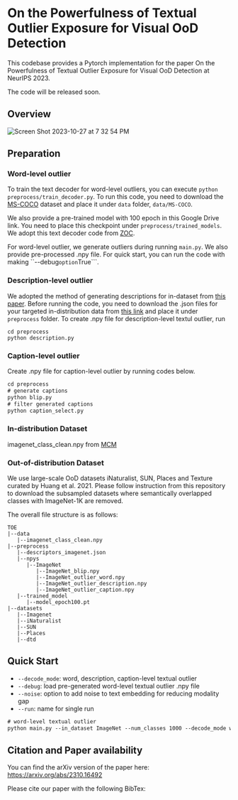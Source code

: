 # On the Powerfulness of Textual Outlier Exposure for Visual OoD Detection

This codebase provides a Pytorch implementation for the paper On the Powerfulness of Textual Outlier Exposure for Visual OoD Detection at NeurIPS 2023.

The code will be released soon.

## Overview
![Screen Shot 2023-10-27 at 7 32 54 PM](https://github.com/wiarae/TOE/assets/47803158/f718e169-e3e9-4955-bf25-d2842bb93f2e)

## Preparation 

### Word-level outlier
To train the text decoder for word-level outliers, you can execute ```python preprocess/train_decoder.py```. 
To run this code, you need to download the [MS-COCO](https://cocodataset.org/#home) dataset and place it under ```data``` folder, ```data/MS-COCO```.

We also provide a pre-trained model with 100 epoch in this Google Drive link. You need to place this checkpoint under ```preprocess/trained_models```.
We adopt this text decoder code from [ZOC](https://github.com/sesmae/ZOC).

For word-level outlier, we generate outliers during running ```main.py```. We also provide pre-processed .npy file. For quick start, you can run the code with making ``--debug``` option ```True```.  
### Description-level outlier 

We adopted the method of generating descriptions for in-dataset from [this paper](https://github.com/sachit-menon/classify_by_description_release).
Before running the code, you need to download the .json files for your targeted in-distribution data from [this link](https://github.com/sachit-menon/classify_by_description_release/tree/master) and place it under ```preprocess``` folder.
To create .npy file for description-level textul outlier, run 
```
cd preprocess
python description.py
```

### Caption-level outlier

Create .npy file for caption-level outlier by running codes below.

```diff
cd preprocess
# generate captions
python blip.py
# filter generated captions
python caption_select.py
```
### In-distribution Dataset
imagenet_class_clean.npy from [MCM](https://github.com/deeplearning-wisc/MCM)

### Out-of-distribution Dataset 
We use large-scale OoD datasets iNaturalist, SUN, Places and Texture curated by Huang et al. 2021. Please follow instruction from this repository to download the subsampled datasets where semantically overlapped classes with ImageNet-1K are removed. 

The overall file structure is as follows: 
```
TOE
|--data
   |--imagenet_class_clean.npy
|--preprocess
   |--descriptors_imagenet.json
   |--npys
      |--ImageNet
         |--ImageNet_blip.npy
         |--ImageNet_outlier_word.npy
         |--ImageNet_outlier_description.npy
         |--ImageNet_outlier_caption.npy
   |--trained_model
      |--model_epoch100.pt
|--datasets
   |--Imagenet
   |--iNaturalist
   |--SUN
   |--Places
   |--dtd
```

## Quick Start 
- ```--decode_mode```: word, description, caption-level textual outlier
- ```--debug```: load pre-generated word-level textual outlier .npy file
- ```--noise```: option to add noise to text embedding for reducing modality gap
- ```--run```: name for single run 

```diff
# word-level textual outlier
python main.py --in_dataset ImageNet --num_classes 1000 --decode_mode word --run test 
```
## Citation and Paper availability
You can find the arXiv version of the paper here: https://arxiv.org/abs/2310.16492

Please cite our paper with the following BibTex:
```

```
